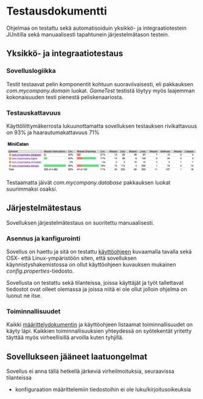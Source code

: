 # Testausdokumentti

Ohjelmaa on testattu sekä automatisoiduin yksikkö- ja integraatiotestein JUnitilla sekä manuaalisesti tapahtunein järjestelmätason testein.

## Yksikkö- ja integraatiotestaus

### Sovelluslogiikka

Testit testaavat pelin komponentit kohtuun suoraviivaisesti, eli pakkauksen _com.mycompany.domain_ luokat. _GameTest_ testistä löytyy myös laajemman kokonaisuuden testi pienestä peliskenaariosta.

### Testauskattavuus

Käyttöliittymäkerrosta lukuunottamatta sovelluksen testauksen rivikattavuus on 93% ja haarautumakattavuus 71%

<img src="https://github.com/014728019/otm-harjoitustyo/blob/master/MiniCatan/dokumentointi/resurssit/testikattavuus.png" width="800">

Testaamatta jäivät _com.mycompany.database_ pakkauksen luokat suurimmaksi osaksi.

## Järjestelmätestaus

Sovelluksen järjestelmätestaus on suoritettu manuaalisesti.

### Asennus ja kanfigurointi

Sovellus on haettu ja sitä on testattu [käyttöohjeen](https://github.com/mluukkai/OtmTodoApp/blob/master/dokumentaatio/kayttoohje.md) kuvaamalla tavalla sekä OSX- että Linux-ympäristöön siten, että sovelluksen käynnistyshakemistossa on ollut käyttöohjeen kuvauksen mukainen _config.properties_-tiedosto.

Sovellusta on testattu sekä tilanteissa, joissa käyttäjät ja työt tallettavat tiedostot ovat olleet olemassa ja joissa niitä ei ole ollut jolloin ohjelma on luonut ne itse.

### Toiminnallisuudet

Kaikki [määrittelydokumentin](https://github.com/mluukkai/OtmTodoApp/blob/master/dokumentaatio/vaatimusmaarittely.md#perusversion-tarjoama-toiminnallisuus) ja käyttöohjeen listaamat toiminnallisuudet on käyty läpi. Kaikkien toiminnallisuuksien yhteydessä on syötekentät yritetty täyttää myös virheellisillä arvoilla kuten tyhjillä.

## Sovellukseen jääneet laatuongelmat

Sovellus ei anna tällä hetkellä järkeviä virheilmoituksia, seuraavissa tilanteissa
- konfiguraation määrittelemiin tiedostoihin ei ole luku/kirjoitusoikeuksia
